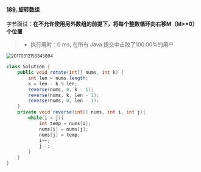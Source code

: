 #### [189. 旋转数组](https://leetcode-cn.com/problems/rotate-array/)

字节面试：**在不允许使用另外数组的前提下，将每个整数循环向右移M（M>=0）个位置**

> - 执行用时：0 ms, 在所有 Java 提交中击败了100.00%的用户

<img src="https://i.loli.net/2021/05/12/dRnVDLJUguBZjNS.jpg" alt="20170312155345894" style="zoom:80%;" />

```java
class Solution {
    public void rotate(int[] nums, int k) {
        int len = nums.length;
        k = len - k % len;
        reverse(nums, 0, k - 1);
        reverse(nums, k, len - 1);
        reverse(nums, 0, len - 1);
    }
    private void reverse(int[] nums, int i, int j){
        while(i < j){
            int temp = nums[i];
            nums[i] = nums[j];
            nums[j] = temp;
            i++;
            j--;
        }
    }
}
```

